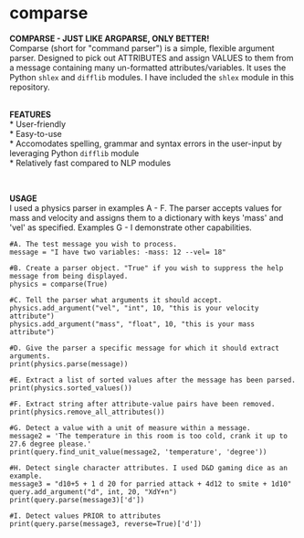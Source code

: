# comparse

<p><b>COMPARSE - JUST LIKE ARGPARSE, ONLY BETTER!</b> <br />
Comparse (short for "command parser") is a simple, flexible argument parser. Designed to pick out ATTRIBUTES and assign VALUES to them from a message containing many un-formatted attributes/variables. It uses the Python <code>shlex</code> and <code>difflib</code> modules. I have included the <code>shlex</code> module in this repository.
<br>
<br/><p><b>FEATURES</b>
<br/>* User-friendly
<br/>* Easy-to-use
<br/>* Accomodates spelling, grammar and syntax errors in the user-input by leveraging Python <code>difflib</code> module
<br/>* Relatively fast compared to NLP modules
</p>
<br/><p><b>USAGE</b> <br />
I used a physics parser in examples A - F. The parser accepts values for mass and velocity and assigns them to a dictionary with keys 'mass' and 'vel' as specified. Examples G - I demonstrate other capabilities.  

    #A. The test message you wish to process.
    message = "I have two variables: -mass: 12 --vel= 18"

    #B. Create a parser object. "True" if you wish to suppress the help message from being displayed. 
    physics = comparse(True)

    #C. Tell the parser what arguments it should accept.
    physics.add_argument("vel", "int", 10, "this is your velocity attribute")
    physics.add_argument("mass", "float", 10, "this is your mass attribute")  

    #D. Give the parser a specific message for which it should extract arguments.
    print(physics.parse(message))
    
    #E. Extract a list of sorted values after the message has been parsed.
    print(physics.sorted_values())
    
    #F. Extract string after attribute-value pairs have been removed.
    print(physics.remove_all_attributes())
    
    #G. Detect a value with a unit of measure within a message.
    message2 = 'The temperature in this room is too cold, crank it up to 27.6 degree please.'
    print(query.find_unit_value(message2, 'temperature', 'degree'))

    #H. Detect single character attributes. I used D&D gaming dice as an example.
    message3 = "d10+5 + 1 d 20 for parried attack + 4d12 to smite + 1d10"
    query.add_argument("d", int, 20, "XdY+n")
    print(query.parse(message3)['d'])
    
    #I. Detect values PRIOR to attributes
    print(query.parse(message3, reverse=True)['d'])
</p>
